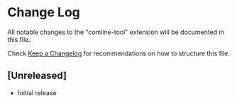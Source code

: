 # Change Log

All notable changes to the "comline-tool" extension will be documented in this file.

Check [Keep a Changelog](http://keepachangelog.com/) for recommendations on how to structure this file.

## [Unreleased]

- Initial release